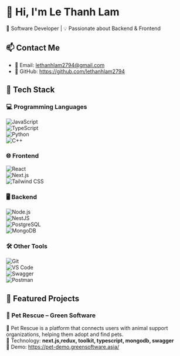 # 👋 Hi, I'm Le Thanh Lam
🚀 Software Developer | 💡 Passionate about Backend & Frontend  

## 📫 Contact Me
- 📧 Email: lethanhlam2794@gmail.com
- 💼 GitHub: https://github.com/lethanhlam2794

## 🔧 Tech Stack  

### 💻 **Programming Languages**  
![JavaScript](https://img.shields.io/badge/-JavaScript-F7DF1E?style=flat&logo=javascript&logoColor=black)  
![TypeScript](https://img.shields.io/badge/-TypeScript-3178C6?style=flat&logo=typescript&logoColor=white)  
![Python](https://img.shields.io/badge/-Python-3776AB?style=flat&logo=python&logoColor=white)  
![C++](https://img.shields.io/badge/-C++-00599C?style=flat&logo=c%2B%2B&logoColor=white)  

### 🌐 **Frontend**  
![React](https://img.shields.io/badge/-React-61DAFB?style=flat&logo=react&logoColor=black)  
![Next.js](https://img.shields.io/badge/-Next.js-000000?style=flat&logo=nextdotjs&logoColor=white)  
![Tailwind CSS](https://img.shields.io/badge/-Tailwind%20CSS-38B2AC?style=flat&logo=tailwind-css&logoColor=white)  

### 🖥 **Backend**  
![Node.js](https://img.shields.io/badge/-Node.js-339933?style=flat&logo=node.js&logoColor=white)  
![NestJS](https://img.shields.io/badge/-NestJS-E0234E?style=flat&logo=nestjs&logoColor=white)  
![PostgreSQL](https://img.shields.io/badge/-PostgreSQL-4169E1?style=flat&logo=postgresql&logoColor=white)  
![MongoDB](https://img.shields.io/badge/-MongoDB-47A248?style=flat&logo=mongodb&logoColor=white)  


### 🛠 **Other Tools**  
![Git](https://img.shields.io/badge/-Git-F05032?style=flat&logo=git&logoColor=white)  
![VS Code](https://img.shields.io/badge/-VS%20Code-007ACC?style=flat&logo=visual-studio-code&logoColor=white)  
![Swagger](https://img.shields.io/badge/-Swagger-85EA2D?style=flat&logo=swagger&logoColor=black)  
![Postman](https://img.shields.io/badge/-Postman-FF6C37?style=flat&logo=postman&logoColor=white)  

## 🚀 Featured Projects
### 🐶 Pet Rescue – Green Software
🔹 Pet Rescue is a platform that connects users with animal support organizations, helping them adopt and find pets.  
🔹 Technology: **next.js,redux, toolkit, typescript, mongodb, swagger**  
🔹 Demo: https://pet-demo.greensoftware.asia/

